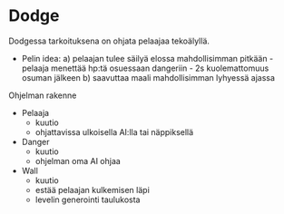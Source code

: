# Dodge

Dodgessa tarkoituksena on ohjata pelaajaa tekoälyllä.
  - Pelin idea:
    a) pelaajan tulee säilyä elossa mahdollisimman pitkään
          - pelaaja menettää hp:tä osuessaan dangeriin
          - 2s kuolemattomuus osuman jälkeen
    b) saavuttaa maali mahdollisimman lyhyessä ajassa
      
Ohjelman rakenne
  - Pelaaja
    - kuutio
    - ohjattavissa ulkoisella AI:lla tai näppiksellä
  - Danger
    - kuutio
    - ohjelman oma AI ohjaa
  - Wall
    - kuutio
    - estää pelaajan kulkemisen läpi
    - levelin generointi taulukosta
